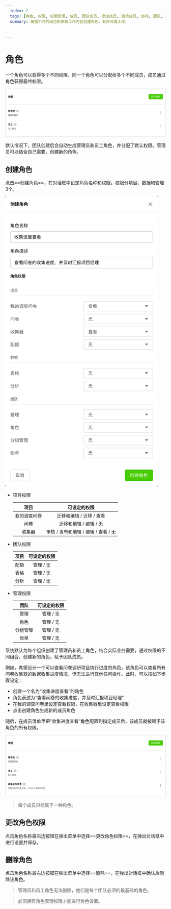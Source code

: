 ```yaml
---
  index: 2
  tags: [角色, 权限, 权限管理, 成员, 团队成员, 添加成员, 邀请成员, 协同, 团队, 团队协同]
  summary: 根据不同的岗位职责和工作内容创建角色，有序开展工作。


---
```


# 角色

一个角色可以获得多个不同权限，同一个角色可以分配给多个不同成员，成员通过角色获得最终权限。

<img src='../assets/02teamAdministration/02role/role.png'>

默认情况下，团队创建后会自动生成管理员和员工角色，并分配了默认权限。管理员可以结合自己需要，创建新的角色。

## 创建角色

点击==创建角色==，在对话框中设定角色名称和权限。权限分项目、数据和管理3个。

<img src='../assets/02teamAdministration/02role/roleConfig.png'>

+ 项目权限

  | 项目 |可设定的权限|
  |:---:|:--------:|
  |我的调查问卷|迁移和编辑 / 迁移 / 查看|
  |问卷|迁移和编辑 / 编辑 / 无|
  |收集器|审核 / 发布和编辑 / 编辑 / 查看 / 无|

+ 团队权限

  | 项目 |可设定的权限|
  |:---:|:--------:|
  |配额|管理 / 无|
  |表格|管理 / 无|
  |分析|管理 / 无|

+ 管理权限
  
  | 团队 |可设定的权限|
  |:---:|:--------:|
  |管理|管理 / 无|
  |角色|管理 / 无|
  |分组管理|管理 / 无|
  |账单|管理 / 无|

系统默认为每个组织创建了管理员和员工角色，结合实际业务需要，通过权限的不同组合，创建新的角色，赋予团队成员。

例如，希望设计一个可以查看问卷调研项目执行进度的角色，该角色可以查看所有问卷收集器的数据收集进度情况，但无法进行其他任何操作。此时，可以按如下步骤设定：

+ 创建一个名为“收集进度查看”的角色
+ 角色表述为“查看问卷的收集进度，并及时汇报项目经理”
+ 在我的调查问卷里设定查看权限，在收集器里设定查看权限
+ 点击创建角色生成新的成员角色

随后，在成员清单里把“收集进度查看”角色配置到指定成员后，该成员就被赋予该角色的所有权限。

<img src='../assets/02teamAdministration/02role/newRole.png'>

> 每个成员只能属于一种角色。

## 更改角色权限

点击角色名称最右边按钮在弹出菜单中选择==更改角色权限==，在弹出对话框中进行设置并保存。

## 删除角色

点击角色名称最右边按钮在弹出菜单中选择==删除==，在弹出对话框中确认后删除该角色。

> 管理员和员工角色无法删除，他们是每个团队必须的最基础的角色。

> 必须拥有角色管理权限才能进行角色设置。
